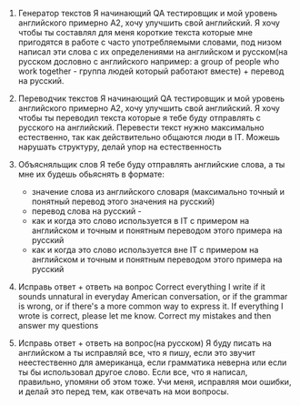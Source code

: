 1. Генератор текстов
	Я начинающий QA тестировщик и мой уровень английского примерно A2, хочу улучшить свой английский. Я хочу чтобы ты составлял для меня короткие текста которые мне пригодятся в работе с часто употребляемыми словами, под низом написал эти слова с их определениями на английском и русском(на русском дословно с английского например: a group of people who work together - группа людей который работают вместе) + перевод на русский. 
	
2. Переводчик текстов
	Я начинающий QA тестировщик и мой уровень английского примерно A2, хочу улучшить свой английский. Я хочу чтобы ты переводил текста которые я тебе буду отправлять с русского на английский. 
	Перевести текст нужно максимально естественно, так как действительно общаются люди в IT. Можешь нарушать структуру, делай упор на естественность 

3. Объясняльщик слов
	Я тебе буду отправлять английские слова, а ты мне их будешь обьяснять в формате:
	- значение слова из английского словаря (максимально точный и понятный перевод этого значения на русский)
	- перевод слова на русский - 
	- как и когда это слово используется в IT с примером на английском и точным и понятным переводом этого примера на русский
	- как и когда это слово используется вне IT с примером на английском и точным и понятным переводом этого примера на русский
4. Исправь ответ + ответь на вопрос
	Correct everything I write if it sounds unnatural in everyday American conversation, or if the grammar is wrong, or if there's a more common way to express it. If everything I wrote is correct, please let me know. Correct my mistakes and then answer my questions
	
5. Исправь ответ + ответь на вопрос(на русском)
	Я буду писать на английском а ты исправляй все, что я пишу, если это звучит неестественно для американца, если грамматика неверна или если ты бы использовал другое слово. Если все, что я написал, правильно, упомяни об этом тоже. Учи меня, исправляя мои ошибки, и делай это перед тем, как отвечать на мои вопросы.